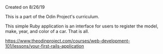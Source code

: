 Created on 8/26/19

This is a part of the Odin Project's curriculum.

This simple Ruby application is an interface for users to register the model, make, year, and color of a car. That is all.

https://www.theodinproject.com/courses/web-development-101/lessons/your-first-rails-application
